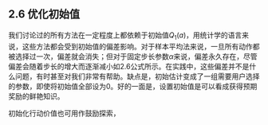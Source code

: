 ## 2.6 优化初始值
我们讨论过的所有方法在一定程度上都依赖于初始值$`Q_1(a)`$，用统计学的语言来说，这些方法都会受到初始值的偏差影响。对于样本平均法来说，一旦所有动作都被选择过一次，偏差就会消失；但对于固定步长参数$`\alpha`$来说，偏差永久存在，尽管偏差会随着步长的增大而逐渐减小如2.6公式所示。在实践中，这些偏差并不是什么问题，有时甚至对我们非常有帮助。缺点是，初始估计变成了一组需要用户选择的参数，即使将初始值全部设为0。好的一面是，设置初始值是可以看成获得预期奖励的鲜艳知识。

初始化行动价值也可用作鼓励探索，

